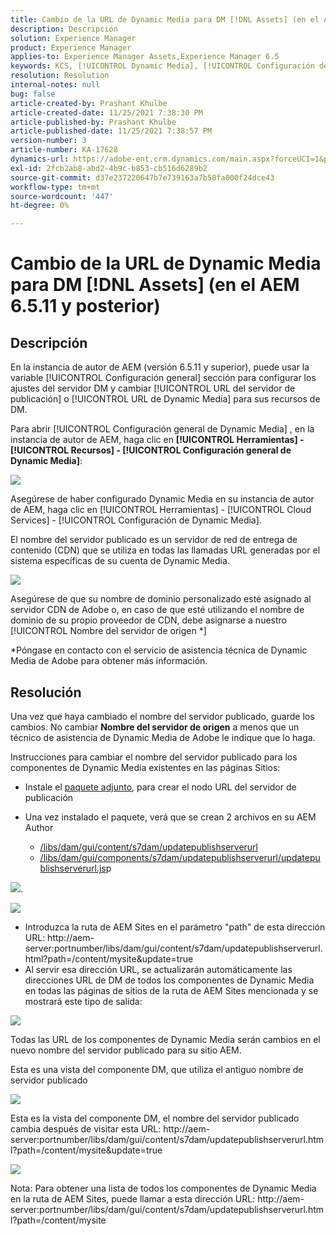 ```yaml
---
title: Cambio de la URL de Dynamic Media para DM [!DNL Assets] (en el AEM 6.5.11 y posterior)
description: Descripción
solution: Experience Manager
product: Experience Manager
applies-to: Experience Manager Assets,Experience Manager 6.5
keywords: KCS, [!UICONTROL Dynamic Media], [!UICONTROL Configuración de publicación], cambiar URL de DM
resolution: Resolution
internal-notes: null
bug: false
article-created-by: Prashant Khulbe
article-created-date: 11/25/2021 7:38:30 PM
article-published-by: Prashant Khulbe
article-published-date: 11/25/2021 7:38:57 PM
version-number: 3
article-number: KA-17628
dynamics-url: https://adobe-ent.crm.dynamics.com/main.aspx?forceUCI=1&pagetype=entityrecord&etn=knowledgearticle&id=98388241-274e-ec11-8c62-00224804e5cb
exl-id: 2fcb2ab8-abd2-4b9c-b853-cb516d6289b2
source-git-commit: d37e237220647b7e739163a7b58fa000f24dce43
workflow-type: tm+mt
source-wordcount: '447'
ht-degree: 0%

---
```


# Cambio de la URL de Dynamic Media para DM [!DNL Assets] (en el AEM 6.5.11 y posterior)

## Descripción

En la instancia de autor de AEM (versión 6.5.11 y superior), puede usar la variable [!UICONTROL Configuración general] sección para configurar los ajustes del servidor DM y cambiar [!UICONTROL URL del servidor de publicación] o [!UICONTROL URL de Dynamic Media] para sus recursos de DM.

Para abrir [!UICONTROL Configuración general de Dynamic Media] , en la instancia de autor de AEM, haga clic en <b>[!UICONTROL Herramientas] - [!UICONTROL Recursos] - [!UICONTROL Configuración general de Dynamic Media]</b>:

![](assets/___99388241-274e-ec11-8c62-00224804e5cb___.png)

Asegúrese de haber configurado Dynamic Media en su instancia de autor de AEM, haga clic en [!UICONTROL Herramientas] - [!UICONTROL Cloud Services] - [!UICONTROL Configuración de Dynamic Media].

El nombre del servidor publicado es un servidor de red de entrega de contenido (CDN) que se utiliza en todas las llamadas URL generadas por el sistema específicas de su cuenta de Dynamic Media.

![](assets/___9c388241-274e-ec11-8c62-00224804e5cb___.png)

Asegúrese de que su nombre de dominio personalizado esté asignado al servidor CDN de Adobe o, en caso de que esté utilizando el nombre de dominio de su propio proveedor de CDN, debe asignarse a nuestro [!UICONTROL Nombre del servidor de origen \*]

\*Póngase en contacto con el servicio de asistencia técnica de Dynamic Media de Adobe para obtener más información.

## Resolución


Una vez que haya cambiado el nombre del servidor publicado, guarde los cambios. No cambiar <b>Nombre del servidor de origen</b> a menos que un técnico de asistencia de Dynamic Media de Adobe le indique que lo haga.

Instrucciones para cambiar el nombre del servidor publicado para los componentes de Dynamic Media existentes en las páginas Sitios:

- Instale el [paquete adjunto](assets/ka-17628_update-publishserverurl-sites-1.0.zip), para crear el nodo URL del servidor de publicación
- Una vez instalado el paquete, verá que se crean 2 archivos en su AEM Author

   - [/libs/dam/gui/content/s7dam/updatepublishserverurl](http://vgaur-wx-1:4502/crx/de/index.jsp#/crx.default/jcr%3aroot/libs/dam/gui/content/s7dam/updatepublishserverurl "Ver la ruta en el CRXDE Lite")
   - [/libs/dam/gui/components/s7dam/updatepublishserverurl/updatepublishserverurl.js](http://vgaur-wx-1:4502/crx/de/index.jsp#/crx.default/jcr%3aroot/libs/dam/gui/components/s7dam/updatepublishserverurl/updatepublishserverurl.jsp "Ver la ruta en el CRXDE Lite")p


![](assets/d326656d-3f49-ec11-8c62-000d3a5cbc3f.png).

![](assets/20fc6673-3f49-ec11-8c62-000d3a5cbc3f.png)

- Introduzca la ruta de AEM Sites en el parámetro &quot;path&quot; de esta dirección URL: http://aem-server:portnumber/libs/dam/gui/content/s7dam/updatepublishserverurl.html?path=/content/mysite&amp;update=true
- Al servir esa dirección URL, se actualizarán automáticamente las direcciones URL de DM de todos los componentes de Dynamic Media en todas las páginas de sitios de la ruta de AEM Sites mencionada y se mostrará este tipo de salida:

![](assets/12ef597f-3f49-ec11-8c62-000d3a5cbc3f.png)

Todas las URL de los componentes de Dynamic Media serán cambios en el nuevo nombre del servidor publicado para su sitio AEM.

Esta es una vista del componente DM, que utiliza el antiguo nombre de servidor publicado

![](assets/59f64ca5-4049-ec11-8c62-000d3a5cbc3f.png)

Esta es la vista del componente DM, el nombre del servidor publicado cambia después de visitar esta URL: http://aem-server:portnumber/libs/dam/gui/content/s7dam/updatepublishserverurl.html?path=/content/mysite&amp;update=true

![](assets/7a7449b1-4049-ec11-8c62-000d3a5cbc3f.png)

Nota: Para obtener una lista de todos los componentes de Dynamic Media en la ruta de AEM Sites, puede llamar a esta dirección URL: http://aem-server:portnumber/libs/dam/gui/content/s7dam/updatepublishserverurl.html?path=/content/mysite

